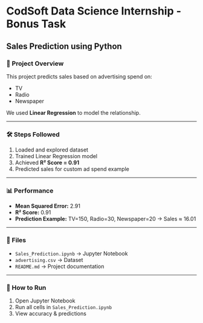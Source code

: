 # CodSoft Data Science Internship - Bonus Task  
## Sales Prediction using Python  

### 📌 Project Overview
This project predicts sales based on advertising spend on:
- TV  
- Radio  
- Newspaper  

We used **Linear Regression** to model the relationship.

---

### 🛠️ Steps Followed
1. Loaded and explored dataset  
2. Trained Linear Regression model  
3. Achieved **R² Score = 0.91**  
4. Predicted sales for custom ad spend example

---

### 📊 Performance
- **Mean Squared Error:** 2.91  
- **R² Score:** 0.91  
- **Prediction Example:** TV=150, Radio=30, Newspaper=20 → Sales ≈ 16.01

---

### 📂 Files
- `Sales_Prediction.ipynb` → Jupyter Notebook  
- `advertising.csv` → Dataset  
- `README.md` → Project documentation  

---

### 🚀 How to Run
1. Open Jupyter Notebook  
2. Run all cells in `Sales_Prediction.ipynb`  
3. View accuracy & predictions
